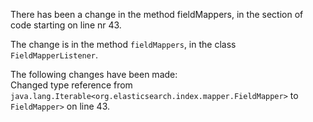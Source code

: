 There has been a change in the method fieldMappers, in the section of code starting on line nr 43.
  
The change is in the method ```fieldMappers```, in the class ```FieldMapperListener```.
  
The following changes have been made:  
Changed type reference from ```java.lang.Iterable<org.elasticsearch.index.mapper.FieldMapper>``` to ```FieldMapper>``` on line 43.  

